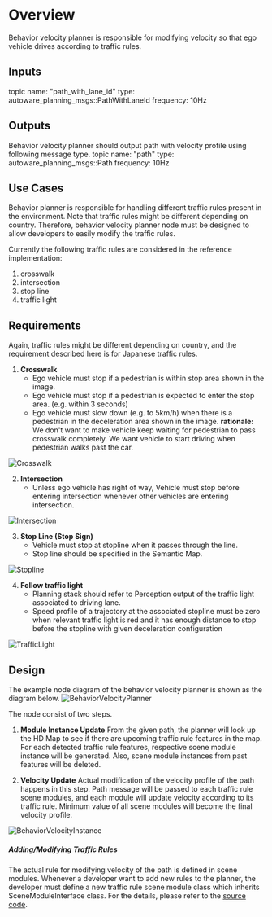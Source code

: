 
# Overview
Behavior velocity planner is responsible for modifying velocity so that ego vehicle drives according to traffic rules.

## Inputs
topic name:  "path_with_lane_id"
type: autoware_planning_msgs::PathWithLaneId
frequency: 10Hz

## Outputs
Behavior velocity planner should output path with velocity profile using following message type.
topic name:  "path"
type: autoware_planning_msgs::Path
frequency: 10Hz

## Use Cases
Behavior planner is responsible for handling different traffic rules present in the environment.
Note that traffic rules might be different depending on country. Therefore, behavior velocity planner node must be designed to allow developers to easily modify the traffic rules.

Currently the following traffic rules are considered in the reference implementation:
1. crosswalk
2. intersection
3. stop line
4. traffic light

## Requirements
Again, traffic rules might be different depending on country, and the requirement described here is for Japanese traffic rules.

1. **Crosswalk**
   * Ego vehicle must stop if a pedestrian is within stop area shown in the image.
   * Ego vehicle must stop if a pedestrian is expected to enter the stop area. (e.g. within 3 seconds)
   * Ego vehicle must slow down (e.g. to 5km/h) when there is a pedestrian in the deceleration area shown in the image.
  **rationale:** We don't want to make vehicle keep waiting for pedestrian to pass crosswalk completely. We want vehicle to start driving when pedestrian walks past the car.

![Crosswalk](/design/img/Crosswalk.png)

2. **Intersection**
   * Unless ego vehicle has right of way, Vehicle must stop before entering intersection whenever other vehicles are entering intersection.

![Intersection](/design/img/Intersection.png)

3. **Stop Line (Stop Sign)**
   * Vehicle must stop at stopline when it passes through the line.
   * Stop line should be specified in the Semantic Map.

![Stopline](/design/img/Stopline.png)

4. **Follow traffic light**
   * Planning stack should refer to Perception output of the traffic light associated to driving lane.
   * Speed profile of a trajectory at the associated stopline must be zero when relevant traffic light is red and it has enough distance to stop before the stopline with given deceleration configuration

![TrafficLight](/design/img/TrafficLight.png)

## Design
The example node diagram of the behavior velocity planner is shown as the diagram below.
![BehaviorVelocityPlanner](/design/img/BehaviorVelocityPlanner.svg)

The node consist of two steps.
1. **Module Instance Update** From the given path, the planner will look up the HD Map to see if there are upcoming traffic rule features in the map. For each detected traffic rule features, respective scene module instance will be generated. Also, scene module instances from past features will be deleted. 

2. **Velocity Update** Actual modification of the velocity profile of the path happens in this step. Path message will be passed to each traffic rule scene modules, and each module will update velocity according to its traffic rule. Minimum value of all scene modules will become the final velocity profile.

![BehaviorVelocityInstance](/design/img/BehaviorVelocityInstance.png)

##### Adding/Modifying Traffic Rules
The actual rule for modifying velocity of the path is defined in scene modules.
Whenever a developer want to add new rules to the planner, the developer must define a new traffic rule scene module class which inherits SceneModuleInterface class. For the details, please refer to the [source code](/src/planning/scenario_planning/lane_driving/behavior_planning/behavior_velocity_planner).
